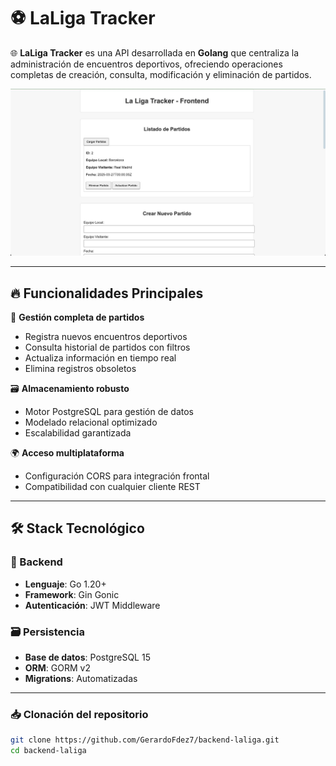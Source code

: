 # ⚽ LaLiga Tracker

🌐 **LaLiga Tracker** es una API desarrollada en **Golang** que centraliza la administración de encuentros deportivos, ofreciendo operaciones completas de creación, consulta, modificación y eliminación de partidos.

![Demo de la API](assets/crear.jpeg)

---

## 🔥 Funcionalidades Principales

🚩 **Gestión completa de partidos**  
   - Registra nuevos encuentros deportivos  
   - Consulta historial de partidos con filtros  
   - Actualiza información en tiempo real  
   - Elimina registros obsoletos  

🗃️ **Almacenamiento robusto**  
   - Motor PostgreSQL para gestión de datos  
   - Modelado relacional optimizado  
   - Escalabilidad garantizada  

🌍 **Acceso multiplataforma**  
   - Configuración CORS para integración frontal  
   - Compatibilidad con cualquier cliente REST  

---

## 🛠 Stack Tecnológico

### 🔧 Backend
- **Lenguaje**: Go 1.20+  
- **Framework**: Gin Gonic  
- **Autenticación**: JWT Middleware  

### 🗃️ Persistencia
- **Base de datos**: PostgreSQL 15  
- **ORM**: GORM v2  
- **Migrations**: Automatizadas  

---

### 📥 Clonación del repositorio
```bash
git clone https://github.com/GerardoFdez7/backend-laliga.git
cd backend-laliga
```
